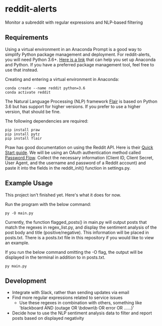 # reddit-alerts
Monitor a subreddit with regular expressions and NLP-based filtering 

## Requirements
Using a virtual environment in an Anaconda Prompt is a good way to simplify Python package management and deployment. For reddit-alerts, you will need Python 3.6+. [Here is a link](https://docs.conda.io/projects/conda/en/latest/user-guide/getting-started.html) that can help you set up Anaconda and Python. If you have a preferred package management tool, feel free to use that instead.

Creating and entering a virtual environment in Anaconda:

```
conda create --name reddit python=3.6
conda activate reddit
```

The Natural Language Processing (NLP) framework [Flair](https://github.com/flairNLP/flair) is based on Python 3.6 but has support for higher versions. If you prefer to use a higher version, that should be fine.

The following dependencies are required:

```
pip install praw
pip install pytz
pip install flair
```

Praw has good documentation on using the Reddit API. Here is their [Quick Start guide](https://praw.readthedocs.io/en/stable/getting_started/quick_start.html). We will be using an OAuth authentication method called [Password Flow](https://praw.readthedocs.io/en/stable/getting_started/authentication.html#password-flow). Collect the necessary information (Client ID, Client Secret, User Agent, and the username and password of a Reddit account) and paste it into the fields in the reddit_init() function in settings.py. 

## Example Usage
This project isn't finished yet. Here's what it does for now.

Run the program with the below command:

```
py -O main.py
```

Currently, the function flagged_posts() in main.py will output posts that match the regexes in regex_list.py, and display the sentiment analysis of the post body and title (positive/negative). This information will be placed in posts.txt. There is a posts.txt file in this repository if you would like to view an example.

If you run the below command omitting the -O flag, the output will be displayed in the terminal in addition to in posts.txt.

```
py main.py
```

## Development
- Integrate with Slack, rather than sending updates via email
- Find more regular expressions related to service issues
  - Use these regexes in combination with others, something like 'blackboard AND (outage OR \bdown\b OR error OR ......)'
- Decide how to use the NLP sentiment analysis data to filter and report posts based on displayed negativity

